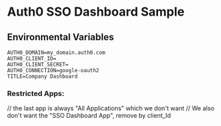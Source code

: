 # Auth0 SSO Dashboard Sample


## Environmental Variables

~~~
AUTH0_DOMAIN=my_domain.auth0.com
AUTH0_CLIENT_ID=
AUTH0_CLIENT_SECRET=
AUTH0_CONNECTION=google-oauth2
TITLE=Company Dashboard
~~~


### Restricted Apps:
// the last app is always "All Applications" which we don't want
// We also don't want the "SSO Dashboard App", remove by client_Id

